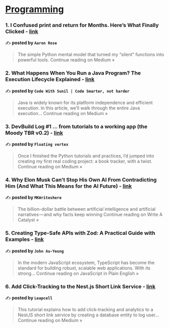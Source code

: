 
<h1><a href=https://medium.com/tag/programming/recommended target="_blank" rel="noopener noreferrer">Programming</a></h1>
<h3>1. I Confused print and return for Months. Here’s What Finally Clicked - <a href="https://medium.com/@aaron.rose.tx/i-confused-print-and-return-for-months-heres-what-finally-clicked-e569ec771423?source=rss------programming-5" target="_blank" rel="noopener noreferrer">link</a></h3>

✍️ **posted by `Aaron Rose`**

<blockquote>The simple Python mental model that turned my “silent” functions into powerful tools.
Continue reading on Medium »</blockquote>

<h3>2. What Happens When You Run a Java Program? The Execution Lifecycle Explained - <a href="https://medium.com/@sunil17bbmp/what-happens-when-you-run-a-java-program-the-execution-lifecycle-explained-aadc68447baf?source=rss------programming-5" target="_blank" rel="noopener noreferrer">link</a></h3>

✍️ **posted by `Code With Sunil | Code Smarter, not harder`**

<blockquote>Java is widely known for its platform independence and efficient execution. In this article, we’ll walk through the entire Java execution…
Continue reading on Medium »</blockquote>

<h3>3. DevBuild Log #1 … from tutorials to a working app (the Moody TBR v0.2) - <a href="https://medium.com/@floatingvertex/devbuild-log-1-from-tutorials-to-a-working-app-the-moody-tbr-v0-2-d1eb6d502c99?source=rss------programming-5" target="_blank" rel="noopener noreferrer">link</a></h3>

✍️ **posted by `Floating vertex`**

<blockquote>Once I finished the Python tutorials and practices, I’d jumped into creating my first real coding project: a book tracker, with a twist.
Continue reading on Medium »</blockquote>

<h3>4. Why Elon Musk Can’t Stop His Own AI From Contradicting Him (And What This Means for the AI Future) - <a href="https://medium.com/write-a-catalyst/why-elon-musk-cant-stop-his-own-ai-from-contradicting-him-and-what-this-means-for-the-ai-future-6f6a7be849dc?source=rss------programming-5" target="_blank" rel="noopener noreferrer">link</a></h3>

✍️ **posted by `MKWriteshere`**

<blockquote>The billion-dollar battle between artificial intelligence and artificial narratives — and why facts keep winning
Continue reading on Write A Catalyst »</blockquote>

<h3>5. Creating Type-Safe APIs with Zod: A Practical Guide with Examples - <a href="https://javascript.plainenglish.io/creating-type-safe-apis-with-zod-a-practical-guide-with-examples-f83ed696bdf2?source=rss------programming-5" target="_blank" rel="noopener noreferrer">link</a></h3>

✍️ **posted by `John Au-Yeung`**

<blockquote>In the modern JavaScript ecosystem, TypeScript has become the standard for building robust, scalable web applications. With its strong…
Continue reading on JavaScript in Plain English »</blockquote>

<h3>6. Add Click-Tracking to the Nest.js Short Link Service - <a href="https://leapcell.medium.com/add-click-tracking-to-the-nest-js-short-link-service-dbcd0c4d13d3?source=rss------programming-5" target="_blank" rel="noopener noreferrer">link</a></h3>

✍️ **posted by `Leapcell`**

<blockquote>This tutorial explains how to add click-tracking and analytics to a NestJS short link service by creating a database entity to log user…
Continue reading on Medium »</blockquote>

